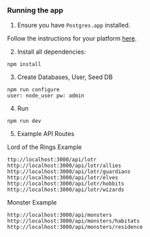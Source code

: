 ### Running the app

1. Ensure you have `Postgres.app` installed.

Follow the instructions for your platform [here](https://postgresapp.com).

2. Install all dependencies:

````
npm install
````

3. Create Databases, User, Seed DB
````
npm run configure
user: node_user pw: admin
````

4. Run
````
npm run dev
````

5. Example API Routes

Lord of the Rings Example
````
ttp://localhost:3000/api/lotr
http://localhost:3000/api/lotr/allies
http://localhost:3000/api/lotr/guardians
http://localhost:3000/api/lotr/elves
http://localhost:3000/api/lotr/hobbits
http://localhost:3000/api/lotr/wizards
````

Monster Example
````
http://localhost:3000/api/monsters
http://localhost:3000/api/monsters/habitats
http://localhost:3000/api/monsters/residence

